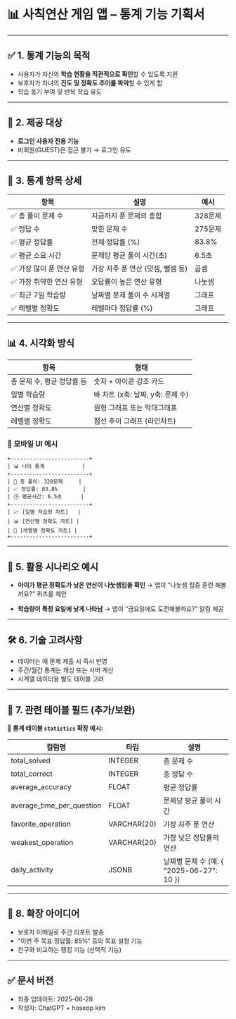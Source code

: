 # 📊 사칙연산 게임 앱 – 통계 기능 기획서

---

## ✅ 1. 통계 기능의 목적

- 사용자가 자신의 **학습 현황을 직관적으로 확인**할 수 있도록 지원  
- 보호자가 자녀의 **진도 및 정확도 추이를 파악**할 수 있게 함  
- 학습 동기 부여 및 반복 학습 유도

---

## 📌 2. 제공 대상

- **로그인 사용자 전용 기능**
- 비회원(GUEST)은 접근 불가 → 로그인 유도

---

## 🧱 3. 통계 항목 상세

| 항목 | 설명 | 예시 |
|------|------|------|
| ✅ 총 풀이 문제 수 | 지금까지 푼 문제의 총합 | 328문제 |
| ✅ 정답 수 | 맞힌 문제 수 | 275문제 |
| ✅ 평균 정답률 | 전체 정답률 (%) | 83.8% |
| ✅ 평균 소요 시간 | 문제당 평균 풀이 시간(초) | 6.5초 |
| ✅ 가장 많이 푼 연산 유형 | 가장 자주 푼 연산 (덧셈, 뺄셈 등) | 곱셈 |
| ✅ 가장 취약한 연산 유형 | 오답률이 높은 연산 유형 | 나눗셈 |
| ✅ 최근 7일 학습량 | 날짜별 문제 풀이 수 시계열 | 그래프 |
| ✅ 레벨별 정확도 | 레벨마다 정답률 (%) | 그래프 |

---

## 📊 4. 시각화 방식

| 항목 | 형태 |
|------|------|
| 총 문제 수, 평균 정답률 등 | 숫자 + 아이콘 강조 카드 |
| 일별 학습량 | 바 차트 (x축: 날짜, y축: 문제 수) |
| 연산별 정확도 | 원형 그래프 또는 막대그래프 |
| 레벨별 정확도 | 점선 추이 그래프 (라인차트) |

### 📱 모바일 UI 예시
```
+-------------------------+
| 📊 나의 통계            |
+-------------------------+
| 🧠 총 풀이: 328문제     |
| ✅ 정답률: 83.8%        |
| 🕒 평균시간: 6.5초      |
+-------------------------+
| 📈 [일별 학습량 차트]   |
| 📊 [연산별 정확도 차트] |
| 🔢 [레벨별 정확도 차트] |
+-------------------------+
```

---

## 🧠 5. 활용 시나리오 예시

- **아이가 평균 정확도가 낮은 연산이 나눗셈임을 확인**
  → 앱이 “나눗셈 집중 훈련 해볼까요?” 퀴즈를 제안

- **학습량이 특정 요일에 낮게 나타남**
  → 앱이 “금요일에도 도전해볼까요?” 알림 제공

---

## 🛠️ 6. 기술 고려사항

- 데이터는 매 문제 제출 시 즉시 반영
- 주간/월간 통계는 캐싱 또는 서버 계산
- 시계열 데이터용 별도 테이블 고려

---

## 🧾 7. 관련 테이블 필드 (추가/보완)

**📍 통계 테이블 `statistics` 확장 예시:**

| 컬럼명 | 타입 | 설명 |
|--------|------|------|
| total_solved | INTEGER | 총 문제 수 |
| total_correct | INTEGER | 총 정답 수 |
| average_accuracy | FLOAT | 평균 정답률 |
| average_time_per_question | FLOAT | 문제당 평균 풀이 시간 |
| favorite_operation | VARCHAR(20) | 가장 자주 푼 연산 |
| weakest_operation | VARCHAR(20) | 가장 낮은 정답률의 연산 |
| daily_activity | JSONB | 날짜별 문제 수 (예: { "2025-06-27": 10 }) |

---

## 🚀 8. 확장 아이디어

- 보호자 이메일로 주간 리포트 발송
- “이번 주 목표 정답률: 85%” 등의 목표 설정 기능
- 친구와 비교하는 랭킹 기능 (선택적 기능)

---

## ✅ 문서 버전
- 최종 업데이트: 2025-06-28
- 작성자: ChatGPT + hoseop kim